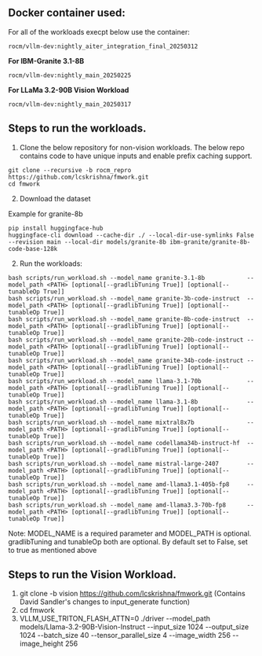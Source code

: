 ## Docker container used:

For all of the workloads execpt below use the container:

```rocm/vllm-dev:nightly_aiter_integration_final_20250312```

**For IBM-Granite 3.1-8B**

```rocm/vllm-dev:nightly_main_20250225```

**For LLaMa 3.2-90B Vision Workload** 

```rocm/vllm-dev:nightly_main_20250317```

## Steps to run the workloads.

1. Clone the below repository for non-vision workloads. 
The below repo contains code to have unique inputs and enable prefix caching support. 

```
git clone --recursive -b rocm_repro https://github.com/lcskrishna/fmwork.git
cd fmwork
```

2. Download the dataset

Example for granite-8b


```
pip install huggingface-hub
huggingface-cli download --cache-dir ./ --local-dir-use-symlinks False --revision main --local-dir models/granite-8b ibm-granite/granite-8b-code-base-128k
```

2. Run the workloads:

```
bash scripts/run_workload.sh --model_name granite-3.1-8b            --model_path <PATH> [optional[--gradlibTuning True]] [optional[--tunableOp True]]
bash scripts/run_workload.sh --model_name granite-3b-code-instruct  --model_path <PATH> [optional[--gradlibTuning True]] [optional[--tunableOp True]]
bash scripts/run_workload.sh --model_name granite-8b-code-instruct  --model_path <PATH> [optional[--gradlibTuning True]] [optional[--tunableOp True]]
bash scripts/run_workload.sh --model_name granite-20b-code-instruct --model_path <PATH> [optional[--gradlibTuning True]] [optional[--tunableOp True]]
bash scripts/run_workload.sh --model_name granite-34b-code-instruct --model_path <PATH> [optional[--gradlibTuning True]] [optional[--tunableOp True]]
bash scripts/run_workload.sh --model_name llama-3.1-70b             --model_path <PATH> [optional[--gradlibTuning True]] [optional[--tunableOp True]]
bash scripts/run_workload.sh --model_name llama-3.1-8b              --model_path <PATH> [optional[--gradlibTuning True]] [optional[--tunableOp True]]
bash scripts/run_workload.sh --model_name mixtral8x7b               --model_path <PATH> [optional[--gradlibTuning True]] [optional[--tunableOp True]]
bash scripts/run_workload.sh --model_name codellama34b-instruct-hf  --model_path <PATH> [optional[--gradlibTuning True]] [optional[--tunableOp True]]
bash scripts/run_workload.sh --model_name mistral-large-2407        --model_path <PATH> [optional[--gradlibTuning True]] [optional[--tunableOp True]]
bash scripts/run_workload.sh --model_name amd-llama3.1-405b-fp8     --model_path <PATH> [optional[--gradlibTuning True]] [optional[--tunableOp True]]
bash scripts/run_workload.sh --model_name amd-llama3.3-70b-fp8      --model_path <PATH> [optional[--gradlibTuning True]] [optional[--tunableOp True]]
```

Note: MODEL_NAME is a required parameter and MODEL_PATH is optional. gradlibTuning and tunableOp both are optional. By default set to False, set to true as mentioned above



## Steps to run the Vision Workload.

1. git clone -b vision https://github.com/lcskrishna/fmwork.git (Contains David Sandler's changes to input_generate function)
2. cd fmwork
3. VLLM_USE_TRITON_FLASH_ATTN=0 ./driver --model_path models/Llama-3.2-90B-Vision-Instruct --input_size 1024 --output_size 1024  --batch_size 40  --tensor_parallel_size 4  --image_width 256 --image_height 256 
